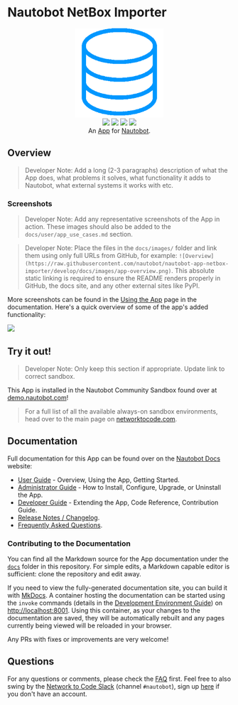 # Nautobot NetBox Importer

<!--
Developer Note - Remove Me!

The README will have certain links/images broken until the PR is merged into `develop`. Update the GitHub links with whichever branch you're using (main etc.) if different.

The logo of the project is a placeholder (docs/images/icon-nautobot-netbox-importer.png) - please replace it with your app icon, making sure it's at least 200x200px and has a transparent background!

To avoid extra work and temporary links, make sure that publishing docs (or merging a PR) is done at the same time as setting up the docs site on RTD, then test everything.
-->

<p align="center">
  <img src="https://raw.githubusercontent.com/nautobot/nautobot-app-netbox-importer/develop/docs/images/icon-nautobot-netbox-importer.png" class="logo" height="200px">
  <br>
  <a href="https://github.com/nautobot/nautobot-app-netbox-importer/actions"><img src="https://github.com/nautobot/nautobot-app-netbox-importer/actions/workflows/ci.yml/badge.svg?branch=main"></a>
  <a href="https://docs.nautobot.com/projects/netbox-importer/en/latest/"><img src="https://readthedocs.org/projects/nautobot-plugin-netbox-importer/badge/"></a>
  <a href="https://pypi.org/project/nautobot-netbox-importer/"><img src="https://img.shields.io/pypi/v/nautobot-netbox-importer"></a>
  <a href="https://pypi.org/project/nautobot-netbox-importer/"><img src="https://img.shields.io/pypi/dm/nautobot-netbox-importer"></a>
  <br>
  An <a href="https://www.networktocode.com/nautobot/apps/">App</a> for <a href="https://nautobot.com/">Nautobot</a>.
</p>

## Overview

> Developer Note: Add a long (2-3 paragraphs) description of what the App does, what problems it solves, what functionality it adds to Nautobot, what external systems it works with etc.

### Screenshots

> Developer Note: Add any representative screenshots of the App in action. These images should also be added to the `docs/user/app_use_cases.md` section.

> Developer Note: Place the files in the `docs/images/` folder and link them using only full URLs from GitHub, for example: `![Overview](https://raw.githubusercontent.com/nautobot/nautobot-app-netbox-importer/develop/docs/images/app-overview.png)`. This absolute static linking is required to ensure the README renders properly in GitHub, the docs site, and any other external sites like PyPI.

More screenshots can be found in the [Using the App](https://docs.nautobot.com/projects/netbox-importer/en/latest/user/app_use_cases/) page in the documentation. Here's a quick overview of some of the app's added functionality:

![](https://raw.githubusercontent.com/nautobot/nautobot-app-netbox-importer/develop/docs/images/placeholder.png)

## Try it out!

> Developer Note: Only keep this section if appropriate. Update link to correct sandbox.

This App is installed in the Nautobot Community Sandbox found over at [demo.nautobot.com](https://demo.nautobot.com/)!

> For a full list of all the available always-on sandbox environments, head over to the main page on [networktocode.com](https://www.networktocode.com/nautobot/sandbox-environments/).

## Documentation

Full documentation for this App can be found over on the [Nautobot Docs](https://docs.nautobot.com) website:

- [User Guide](https://docs.nautobot.com/projects/netbox-importer/en/latest/user/app_overview/) - Overview, Using the App, Getting Started.
- [Administrator Guide](https://docs.nautobot.com/projects/netbox-importer/en/latest/admin/install/) - How to Install, Configure, Upgrade, or Uninstall the App.
- [Developer Guide](https://docs.nautobot.com/projects/netbox-importer/en/latest/dev/contributing/) - Extending the App, Code Reference, Contribution Guide.
- [Release Notes / Changelog](https://docs.nautobot.com/projects/netbox-importer/en/latest/admin/release_notes/).
- [Frequently Asked Questions](https://docs.nautobot.com/projects/netbox-importer/en/latest/user/faq/).

### Contributing to the Documentation

You can find all the Markdown source for the App documentation under the [`docs`](https://github.com/nautobot/nautobot-app-netbox-importer/tree/develop/docs) folder in this repository. For simple edits, a Markdown capable editor is sufficient: clone the repository and edit away.

If you need to view the fully-generated documentation site, you can build it with [MkDocs](https://www.mkdocs.org/). A container hosting the documentation can be started using the `invoke` commands (details in the [Development Environment Guide](https://docs.nautobot.com/projects/netbox-importer/en/latest/dev/dev_environment/#docker-development-environment)) on [http://localhost:8001](http://localhost:8001). Using this container, as your changes to the documentation are saved, they will be automatically rebuilt and any pages currently being viewed will be reloaded in your browser.

Any PRs with fixes or improvements are very welcome!

## Questions

For any questions or comments, please check the [FAQ](https://docs.nautobot.com/projects/netbox-importer/en/latest/user/faq/) first. Feel free to also swing by the [Network to Code Slack](https://networktocode.slack.com/) (channel `#nautobot`), sign up [here](http://slack.networktocode.com/) if you don't have an account.
